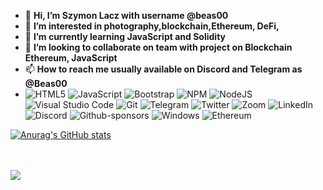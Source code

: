 - 👋 <Strong>Hi, I’m Szymon Lacz with username @beas00</Strong> 
- 👀 <Strong>I’m interested in photography,blockchain,Ethereum, DeFi,</Strong>
- 🌱 <Strong>I’m currently learning JavaScript and Solidity</Strong> 
- 💞️ <Strong>I’m looking to collaborate on team with project on Blockchain Ethereum, JavaScript</Strong> 
- 📫 <Strong>How to reach me usually available on Discord and Telegram as @Beas00</Strong>
- <span>![HTML5](https://img.shields.io/badge/html5-%23E34F26.svg?style=for-the-badge&logo=html5&logoColor=white)<span>
  <span>![JavaScript](https://img.shields.io/badge/javascript-%23323330.svg?style=for-the-badge&logo=javascript&logoColor=%23F7DF1E)<span>
  <span>![Bootstrap](https://img.shields.io/badge/bootstrap-%23563D7C.svg?style=for-the-badge&logo=bootstrap&logoColor=white)<span>
  <span>![NPM](https://img.shields.io/badge/NPM-%23000000.svg?style=for-the-badge&logo=npm&logoColor=white)<span>
  <span>![NodeJS](https://img.shields.io/badge/node.js-6DA55F?style=for-the-badge&logo=node.js&logoColor=white)<span>
  <span>![Visual Studio Code](https://img.shields.io/badge/Visual%20Studio%20Code-0078d7.svg?style=for-the-badge&logo=visual-studio-code&logoColor=white)<span>
  <span>![Git](https://img.shields.io/badge/git-%23F05033.svg?style=for-the-badge&logo=git&logoColor=white)<span>
  <span>![Telegram](https://img.shields.io/badge/Telegram-2CA5E0?style=for-the-badge&logo=telegram&logoColor=white)<span>
  <span>![Twitter](https://img.shields.io/badge/<@LaczSzymon>-%231DA1F2.svg?style=for-the-badge&logo=Twitter&logoColor=white)<span>
  <span>![Zoom](https://img.shields.io/badge/Zoom-2D8CFF?style=for-the-badge&logo=zoom&logoColor=white)<span>
  <span>![LinkedIn](https://img.shields.io/badge/linkedin-%230077B5.svg?style=for-the-badge&logo=linkedin&logoColor=white)<span>
  <span>![Discord](https://img.shields.io/badge/%3CBeas%3E-%237289DA.svg?style=for-the-badge&logo=discord&logoColor=white)<span>
  <span>![Github-sponsors](https://img.shields.io/badge/sponsor-30363D?style=for-the-badge&logo=GitHub-Sponsors&logoColor=#EA4AAA)<span>
  <span>![Windows](https://img.shields.io/badge/Windows-0078D6?style=for-the-badge&logo=windows&logoColor=white)<span>
  <span>![Ethereum](https://img.shields.io/badge/Ethereum-3C3C3D?style=for-the-badge&logo=Ethereum&logoColor=white)</span>

[![Anurag's GitHub stats](https://github-readme-stats.vercel.app/api?username=Beas00)](https://github.com/Beas00/github-readme-stats)
    
    
 <br><br>
    ![](https://komarev.com/ghpvc/?username=your-github-Beas00)
 

